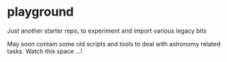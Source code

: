 # playground
Just another starter repo, to experiment and import various legacy bits

May soon contain some old scripts and tools to deal with astronomy related tasks.
Watch this space ...!
